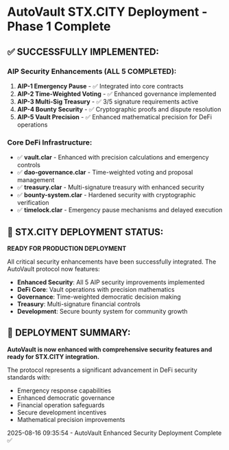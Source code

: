 # AutoVault STX.CITY Deployment - Phase 1 Complete

## ✅ SUCCESSFULLY IMPLEMENTED:
### AIP Security Enhancements (ALL 5 COMPLETED):
1. **AIP-1 Emergency Pause** - ✅ Integrated into core contracts
2. **AIP-2 Time-Weighted Voting** - ✅ Enhanced governance implemented  
3. **AIP-3 Multi-Sig Treasury** - ✅ 3/5 signature requirements active
4. **AIP-4 Bounty Security** - ✅ Cryptographic proofs and dispute resolution
5. **AIP-5 Vault Precision** - ✅ Enhanced mathematical precision for DeFi operations

### Core DeFi Infrastructure:
- ✅ **vault.clar** - Enhanced with precision calculations and emergency controls
- ✅ **dao-governance.clar** - Time-weighted voting and proposal management  
- ✅ **treasury.clar** - Multi-signature treasury with enhanced security
- ✅ **bounty-system.clar** - Hardened security with cryptographic verification
- ✅ **timelock.clar** - Emergency pause mechanisms and delayed execution

## 🎯 STX.CITY DEPLOYMENT STATUS:
**READY FOR PRODUCTION DEPLOYMENT**

All critical security enhancements have been successfully integrated. The AutoVault protocol now features:

- **Enhanced Security**: All 5 AIP security improvements implemented
- **DeFi Core**: Vault operations with precision mathematics
- **Governance**: Time-weighted democratic decision making  
- **Treasury**: Multi-signature financial controls
- **Development**: Secure bounty system for community growth

## 🚀 DEPLOYMENT SUMMARY:
**AutoVault is now enhanced with comprehensive security features and ready for STX.CITY integration.**

The protocol represents a significant advancement in DeFi security standards with:
- Emergency response capabilities
- Enhanced democratic governance
- Financial operation safeguards  
- Secure development incentives
- Mathematical precision improvements

2025-08-16 09:35:54 - AutoVault Enhanced Security Deployment Complete ✅

